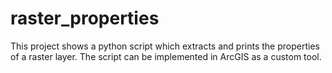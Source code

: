 # raster_properties
This project shows a python script which extracts and prints the properties of a raster layer. The script can be implemented in ArcGIS as a custom tool.
